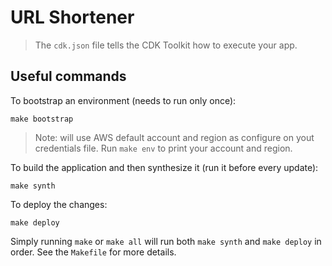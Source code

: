 # URL Shortener

> The `cdk.json` file tells the CDK Toolkit how to execute your app.

## Useful commands

To bootstrap an environment (needs to run only once):

```console
make bootstrap
```

> Note: will use AWS default account and region as configure on yout credentials file. Run `make env` to print your account and region.

To build the application and then synthesize it (run it before every update):

```console
make synth
```

To deploy the changes:

```console
make deploy
```

Simply running `make` or `make all` will run both `make synth` and `make deploy` in order. See the `Makefile` for more details.
